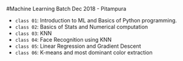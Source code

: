 #Machine Learning Batch Dec 2018 - Pitampura

- `class 01`: Introduction to ML and Basics of Python programming.
- `class 02`: Basics of Stats and Numerical computation
- `class 03`: KNN
- `class 04`: Face Recognition using KNN
- `class 05`: Linear Regression and Gradient Descent
- `class 06`: K-means and most dominant color extraction

